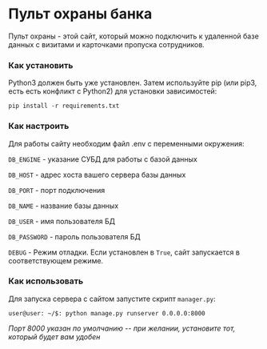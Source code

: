 # Пульт охраны банка

Пульт охраны - этой сайт, который можно подключить к удаленной базе данных с визитами и карточками пропуска сотрудников.

### Как установить
Python3 должен быть уже установлен. Затем используйте pip (или pip3, есть есть конфликт с Python2) для установки зависимостей:

```pip install -r requirements.txt```
### Как настроить

Для работы сайту необходим файл .env с переменными окружения:

`DB_ENGINE` - указание СУБД для работы с базой данных

`DB_HOST` - адрес хоста вашего сервера базы данных

`DB_PORT` - порт подключения

`DB_NAME` - название базы данных

`DB_USER` - имя пользователя БД

`DB_PASSWORD` - пароль пользователя БД

`DEBUG` - Режим отладки. Если установлен в `True`, сайт запускается в соответствующем режиме.
### Как использовать

Для запуска сервера с сайтом запустите скрипт `manager.py`:

```shell
user@user: ~/$: python manage.py runserver 0.0.0.0:8000
```
*Порт 8000 указан по умолчанию -- при желании, установите тот, который будет вам удобен*